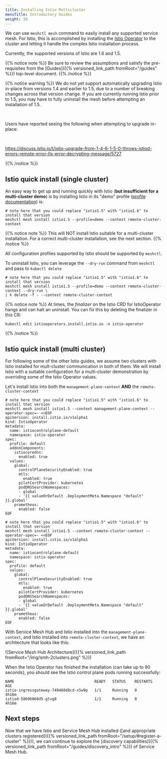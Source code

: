 ```yaml
---
title: Installing Istio Multicluster
menuTitle: Introductory Guides
weight: 10
---
```



We can use `meshctl mesh` command to easily install any supported service mesh. For Istio, this is accomplished by installing the [Istio Operator](https://istio.io/blog/2019/introducing-istio-operator/) to the cluster and letting it handle the complex Istio installation process.

Currently, the supported versions of Istio are 1.6 and 1.5.

{{% notice note %}}
Be sure to review the assumptions and satisfy the pre-requisites from the [Guides]({{% versioned_link_path fromRoot="/guides" %}}) top-level document.
{{% /notice %}}


{{% notice warning %}}
We do not yet support automatically upgrading Istio in-place from versions 1.4 and earlier to 1.5, due to a number of
breaking changes across that version change. If you are currently running Istio prior to 1.5, you may have to
fully uninstall the mesh before attempting an installation of 1.5. 

<br/>

Users have reported seeing the following when attempting to upgrade in-place:

<br/>

https://discuss.istio.io/t/istio-upgrade-from-1-4-6-1-5-0-throws-istiod-errors-remote-error-tls-error-decrypting-message/5727

{{% /notice %}}

## Istio quick install (single cluster)

An easy way to get up and running quickly with Istio (**but insufficient for a multi-cluster demo**) is by installing Istio in its "demo" profile ([profile documentation](https://istio.io/docs/setup/additional-setup/config-profiles/)) is:


```shell
# note here that you could replace "istio1.5" with "istio1.6" to install that version
meshctl mesh install istio1.5 --profile=demo --context remote-cluster-context
```
{{% notice note %}}
This will NOT install Istio suitable for a multi-cluster installation. For a correct multi-cluster installation, see the next section.
{{% /notice %}}

All configuration profiles supported by Istio should be supported by `meshctl`.

To uninstall Istio, you can leverage the `--dry-run` command from `meshctl` and pass to `kubectl delete`

```shell
# note here that you could replace "istio1.5" with "istio1.6" to install that version
meshctl mesh install istio1.5 --profile=demo --context remote-cluster-context --dry-run \
| k delete -f - --context remote-cluster-context
```

{{% notice note %}}
At times, the *finalizer* on the Istio CRD for IstioOperator hangs and can halt an uninstall. You can fix this by deleting the finalizer in this CR:

```
kubectl edit istiooperators.install.istio.io -n istio-operator
```
{{% /notice %}}

## Istio quick install (multi cluster)

For following some of the other Istio guides, we assume two clusters with Istio installed for mult-cluster communication in both of them. 
We will install Istio with a suitable configuration for a multi-cluster demonstration by overriding some of the Istio Operator values.

Let's install Istio into both the `management-plane-context` **AND** the `remote-cluster-context`

```shell
# note here that you could replace "istio1.5" with "istio1.6" to install that version
meshctl mesh install istio1.5 --context management-plane-context --operator-spec=- <<EOF
apiVersion: install.istio.io/v1alpha1
kind: IstioOperator
metadata:
  name: istiocontrolplane-default
  namespace: istio-operator
spec:
  profile: default
  addonComponents:
    istiocoredns:
      enabled: true  
  values:
    global:
      controlPlaneSecurityEnabled: true
      mtls:
        enabled: true
      pilotCertProvider: kubernetes
      podDNSSearchNamespaces:
      - global
      - '{{ valueOrDefault .DeploymentMeta.Namespace "default" }}.global'
    prometheus:
      enabled: false
EOF
```

```shell
# note here that you could replace "istio1.5" with "istio1.6" to install that version
meshctl mesh install istio1.5 --context remote-cluster-context --operator-spec=- <<EOF
apiVersion: install.istio.io/v1alpha1
kind: IstioOperator
metadata:
  name: istiocontrolplane-default
  namespace: istio-operator
spec:
  profile: default
  values:
    global:
      controlPlaneSecurityEnabled: true
      mtls:
        enabled: true
      pilotCertProvider: kubernetes
      podDNSSearchNamespaces:
      - global
      - '{{ valueOrDefault .DeploymentMeta.Namespace "default" }}.global'
    prometheus:
      enabled: false
EOF
```

With Service Mesh Hub and Istio installed into the `management-plane-context`, and Istio installed into `remote-cluster-context`, we have an architecture that looks like this:

![Service Mesh Hub Architecture]({{% versioned_link_path fromRoot="/img/smh-2clusters.png" %}})

When the Istio Operator has finished the installation (can take up to 90 seconds),
you should see the Istio control plane pods running successfully:

```shell
NAME                                    READY   STATUS    RESTARTS   AGE
istio-ingressgateway-749468d8cd-x5w9p   1/1     Running   0          4h16m
istiod-58696868d5-gtvg8                 1/1     Running   0          4h16m
```

## Next steps

Now that we have Istio and Service Mesh Hub installed ([and appropriate clusters registered]({{% versioned_link_path fromRoot="/setup/#register-a-cluster" %}})), we can continue to explore the [discovery capabilities]({{% versioned_link_path fromRoot="/guides/discovery_intro" %}}) of Service Mesh Hub. 
